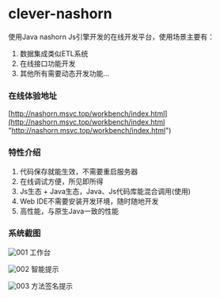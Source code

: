 # clever-nashorn
使用Java nashorn Js引擎开发的在线开发平台，使用场景主要有：
1. 数据集成类似ETL系统
2. 在线接口功能开发
3. 其他所有需要动态开发功能...

### 在线体验地址

[http://nashorn.msvc.top/workbench/index.html](http://nashorn.msvc.top/workbench/index.html "http://nashorn.msvc.top/workbench/index.html")


### 特性介绍

1. 代码保存就能生效，不需要重启服务器
2. 在线调试方便，所见即所得
3. Js生态 + Java生态，Java、Js代码库能混合调用(使用)
4. Web IDE不需要安装开发环境，随时随地开发
5. 高性能，与原生Java一致的性能

### 系统截图

![001](https://raw.githubusercontent.com/Lzw2016/clever-nashorn/master/images/001.png)
工作台


![002](https://raw.githubusercontent.com/Lzw2016/clever-nashorn/master/images/002.png)
智能提示


![003](https://raw.githubusercontent.com/Lzw2016/clever-nashorn/master/images/003.png)
方法签名提示
